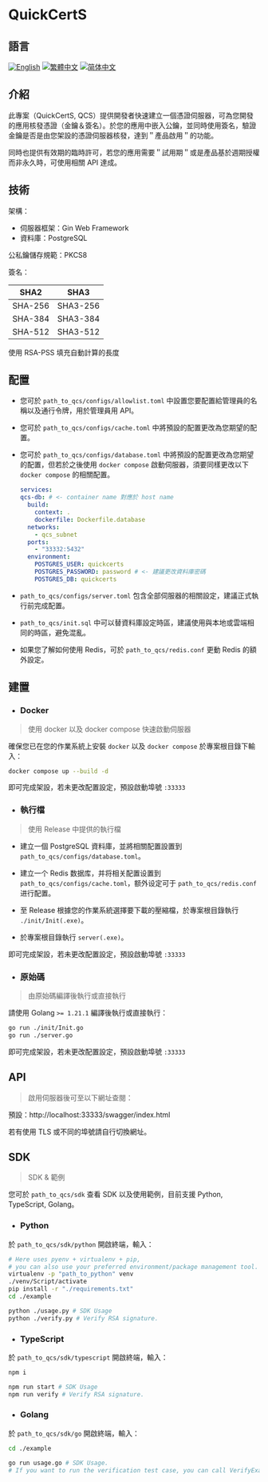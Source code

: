 # QuickCertS

## 語言

<p>
    <a href="./README.md"><img alt="English" src="https://img.shields.io/badge/English-000000?style=for-the-badge"></img></a>
    <a href="./README-zhHant.md"><img alt="繁體中文" src="https://img.shields.io/badge/繁體中文-000000?style=for-the-badge"></img></a>
    <a href="./README-zhHans.md"><img alt="简体中文" src="https://img.shields.io/badge/简体中文-000000?style=for-the-badge"></img></a>
</p>

## 介紹

此專案（QuickCertS, QCS）提供開發者快速建立一個憑證伺服器，可為您開發的應用核發憑證（金鑰＆簽名）。於您的應用中嵌入公鑰，並同時使用簽名，驗證金鑰是否是由您架設的憑證伺服器核發，達到＂產品啟用＂的功能。

同時也提供有效期的臨時許可，若您的應用需要＂試用期＂或是產品基於週期授權而非永久時，可使用相關 API 達成。

## 技術

架構：

- 伺服器框架：Gin Web Framework
- 資料庫：PostgreSQL

公私鑰儲存規範：PKCS8

簽名：

| SHA2    | SHA3     |
| ------- | -------- |
| SHA-256 | SHA3-256 |
| SHA-384 | SHA3-384 |
| SHA-512 | SHA3-512 |

使用 RSA-PSS 填充自動計算的長度

## 配置

- 您可於 `path_to_qcs/configs/allowlist.toml` 中設置您要配置給管理員的名稱以及通行令牌，用於管理員用 API。

- 您可於 `path_to_qcs/configs/cache.toml` 中將預設的配置更改為您期望的配置。

- 您可於 `path_to_qcs/configs/database.toml` 中將預設的配置更改為您期望的配置，但若於之後使用 `docker compose` 啟動伺服器，須要同樣更改以下 `docker compose` 的相關配置。

  ```yml
  services:
  qcs-db: # <- container name 對應於 host name
    build:
      context: .
      dockerfile: Dockerfile.database
    networks:
      - qcs_subnet
    ports:
      - "33332:5432"
    environment:
      POSTGRES_USER: quickcerts
      POSTGRES_PASSWORD: password # <- 建議更改資料庫密碼
      POSTGRES_DB: quickcerts
  ```

- `path_to_qcs/configs/server.toml` 包含全部伺服器的相關設定，建議正式執行前完成配置。

- `path_to_qcs/init.sql` 中可以替資料庫設定時區，建議使用與本地或雲端相同的時區，避免混亂。

- 如果您了解如何使用 Redis，可於 `path_to_qcs/redis.conf` 更動 Redis 的額外設定。

## 建置

- ### Docker

> 使用 docker 以及 docker compose 快速啟動伺服器

確保您已在您的作業系統上安裝 `docker` 以及 `docker compose` 於專案根目錄下輸入：

```sh
docker compose up --build -d
```

即可完成架設，若未更改配置設定，預設啟動埠號 `:33333`

- ### 執行檔

> 使用 Release 中提供的執行檔

- 建立一個 PostgreSQL 資料庫，並將相關配置設置到 `path_to_qcs/configs/database.toml`。

- 建立一个 Redis 数据库，并将相关配置设置到 `path_to_qcs/configs/cache.toml`，额外设定可于 `path_to_qcs/redis.conf` 进行配置。

- 至 Release 根據您的作業系統選擇要下載的壓縮檔，於專案根目錄執行 `./init/Init(.exe)`。

- 於專案根目錄執行 `server(.exe)`。

即可完成架設，若未更改配置設定，預設啟動埠號 `:33333`

- ### 原始碼

> 由原始碼編譯後執行或直接執行

請使用 Golang `>= 1.21.1` 編譯後執行或直接執行：

```sh
go run ./init/Init.go
go run ./server.go
```

即可完成架設，若未更改配置設定，預設啟動埠號 `:33333`

## API

> 啟用伺服器後可至以下網址查閱：

預設：http://localhost:33333/swagger/index.html

若有使用 TLS 或不同的埠號請自行切換網址。

## SDK

> SDK & 範例

您可於 `path_to_qcs/sdk` 查看 SDK 以及使用範例，目前支援 Python, TypeScript, Golang。

- ### Python

於 `path_to_qcs/sdk/python` 開啟終端，輸入：

```sh
# Here uses pyenv + virtualenv + pip,
# you can also use your preferred environment/package management tool.
virtualenv -p "path_to_python" venv
./venv/Script/activate
pip install -r "./requirements.txt"
cd ./example

python ./usage.py # SDK Usage
python ./verify.py # Verify RSA signature.
```

- ### TypeScript

於 `path_to_qcs/sdk/typescript` 開啟終端，輸入：

```sh
npm i

npm run start # SDK Usage
npm run verify # Verify RSA signature.
```

- ### Golang

於 `path_to_qcs/sdk/go` 開啟終端，輸入：

```sh
cd ./example

go run usage.go # SDK Usage.
# If you want to run the verification test case, you can call VerifyExample().
```
